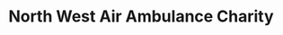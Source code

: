 ---
title: "North West Air Ambulance Charity"
url: /kendal/north-west-air-ambulance-charity/
shop: charity
---